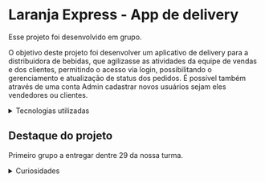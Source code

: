 
# Laranja Express - App de delivery

Esse projeto foi desenvolvido em grupo.

O objetivo deste projeto foi desenvolver um aplicativo de delivery para a distribuidora de bebidas, que agilizasse as atividades da equipe de vendas e dos clientes, permitindo o acesso via login, possibilitando o gerenciamento e atualização de status dos pedidos. É possível também através de uma conta Admin cadastrar novos usuários sejam eles vendedores ou clientes.

<details><summary>Tecnologias utilizadas</summary>
<details><summary>No Front-end</summary>

- React.JS, React-Hook-Forms
- Javascript
- CSS
- Jest
- React Testing Library
- Axios

</details>

<details><summary>No Back-end</summary>

- Node.JS
- Express
- Sequelize
- MySQL
- JWT
- Jest

</details>

**Ferramentas:** Metodologias agéis como Scrum e Kanban, Trello, Figma

</details>

## Destaque do projeto

Primeiro grupo a entregar dentre 29 da nossa turma.

<details><summary>Curiosidades</summary>

**O porquê do nome:** O nome foi escolhido devido a uma piada interna da escola em que nós referimos o nome cerveja a suco de la

</details>

